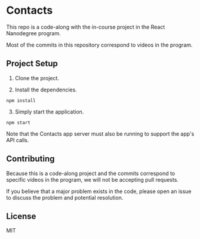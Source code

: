 # Contacts

This repo is a code-along with the in-course project in the React Nanodegree program.

Most of the commits in this repository correspond to videos in the program.

## Project Setup

1. Clone the project.

2. Install the dependencies.

```
npm install
```

3. Simply start the application.

```
npm start
```

Note that the Contacts app server must also be running to support the app's API calls.

## Contributing

Because this is a code-along project and the commits correspond to specific videos in the program, we will not be accepting pull requests.

If you believe that a major problem exists in the code, please open an issue to discuss the problem and potential resolution.

## License

MIT
